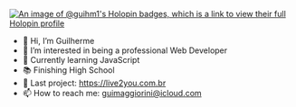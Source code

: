 [![An image of @guihm1's Holopin badges, which is a link to view their full Holopin profile](https://holopin.me/guihm1)](https://holopin.io/@guihm1)

- 👋 Hi, I’m Guilherme
- 👀 I’m interested in being a professional Web Developer
- 🌱 Currently learning JavaScript
- 📚 Finishing High School
- 🔗 Last project: https://live2you.com.br
- 📫 How to reach me: guimaggiorini@icloud.com
